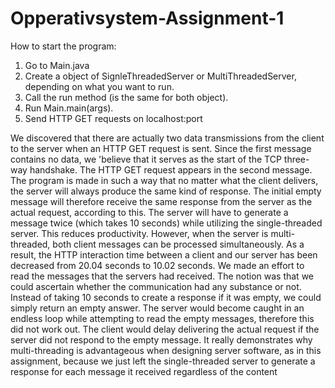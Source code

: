 # Opperativsystem-Assignment-1
How to start the program:
1. Go to Main.java
2. Create a object of SignleThreadedServer or MultiThreadedServer, depending on what you
    want to run.
3. Call the run method (is the same for both object).
4. Run Main.main(args).
5. Send HTTP GET requests on localhost:port

We discovered that there are actually two data transmissions from the client to the 
server when an HTTP GET request is sent. Since the first message contains no data, we 
'believe that it serves as the start of the TCP three-way handshake. The HTTP GET 
request appears in the second message.
The program is made in such a way that no matter what the client delivers, the server 
will always produce the same kind of response. The initial empty message will therefore 
receive the same response from the server as the actual request, according to this. 
The server will have to generate a message twice (which takes 10 seconds) while 
utilizing the single-threaded server. This reduces productivity. However, when the server
 is multi-threaded, both client messages can be processed simultaneously. As a result, 
the HTTP interaction time between a client and our server has been decreased from 20.04 
seconds to 10.02 seconds.
We made an effort to read the messages that the servers had received. The notion was 
that we could ascertain whether the communication had any substance or not. Instead of 
taking 10 seconds to create a response if it was empty, we could simply return an empty 
answer. The server would become caught in an endless loop while attempting to read the 
empty messages, therefore this did not work out. The client would delay delivering the 
actual request if the server did not respond to the empty message. It really 
demonstrates why multi-threading is advantageous when designing server software, as in
this assignment, because we just left the single-threaded server to generate a 
response for each message it received regardless of the content
